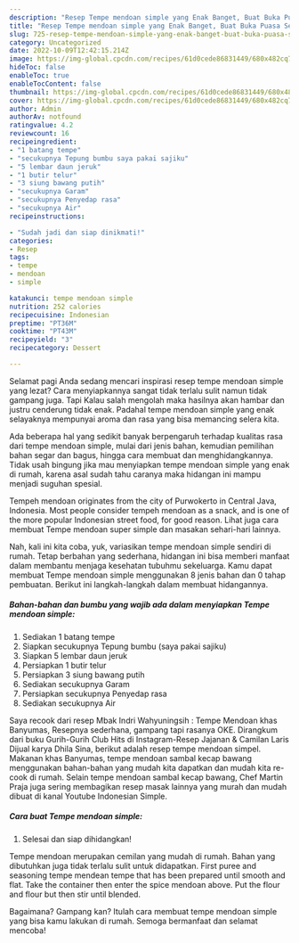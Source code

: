 ```yaml
---
description: "Resep Tempe mendoan simple yang Enak Banget, Buat Buka Puasa Sempurna"
title: "Resep Tempe mendoan simple yang Enak Banget, Buat Buka Puasa Sempurna"
slug: 725-resep-tempe-mendoan-simple-yang-enak-banget-buat-buka-puasa-sempurna
category: Uncategorized
date: 2022-10-09T12:42:15.214Z
image: https://img-global.cpcdn.com/recipes/61d0cede86831449/680x482cq70/tempe-mendoan-simple-foto-resep-utama.jpg
hideToc: false
enableToc: true
enableTocContent: false
thumbnail: https://img-global.cpcdn.com/recipes/61d0cede86831449/680x482cq70/tempe-mendoan-simple-foto-resep-utama.jpg
cover: https://img-global.cpcdn.com/recipes/61d0cede86831449/680x482cq70/tempe-mendoan-simple-foto-resep-utama.jpg
author: Admin
authorAv: notfound
ratingvalue: 4.2
reviewcount: 16
recipeingredient:
- "1 batang tempe"
- "secukupnya Tepung bumbu saya pakai sajiku"
- "5 lembar daun jeruk"
- "1 butir telur"
- "3 siung bawang putih"
- "secukupnya Garam"
- "secukupnya Penyedap rasa"
- "secukupnya Air"
recipeinstructions:

- "Sudah jadi dan siap dinikmati!"
categories:
- Resep
tags:
- tempe
- mendoan
- simple

katakunci: tempe mendoan simple 
nutrition: 252 calories
recipecuisine: Indonesian
preptime: "PT36M"
cooktime: "PT43M"
recipeyield: "3"
recipecategory: Dessert

---
```



Selamat pagi Anda sedang mencari inspirasi resep tempe mendoan simple yang lezat? Cara menyiapkannya sangat tidak terlalu sulit namun tidak gampang juga. Tapi Kalau salah mengolah maka hasilnya akan hambar dan justru cenderung tidak enak. Padahal tempe mendoan simple yang enak selayaknya mempunyai aroma dan rasa yang bisa memancing selera kita.


Ada beberapa hal yang sedikit banyak berpengaruh terhadap kualitas rasa dari tempe mendoan simple, mulai dari jenis bahan, kemudian pemilihan bahan segar dan bagus, hingga cara membuat dan menghidangkannya. Tidak usah bingung jika mau menyiapkan tempe mendoan simple yang enak di rumah, karena asal sudah tahu caranya maka hidangan ini mampu menjadi suguhan spesial.

Tempeh mendoan originates from the city of Purwokerto in Central Java, Indonesia. Most people consider tempeh mendoan as a snack, and is one of the more popular Indonesian street food, for good reason. Lihat juga cara membuat Tempe mendoan super simple dan masakan sehari-hari lainnya.


Nah, kali ini kita coba, yuk, variasikan tempe mendoan simple sendiri di rumah. Tetap berbahan yang sederhana, hidangan ini bisa memberi manfaat dalam membantu menjaga kesehatan tubuhmu sekeluarga. Kamu dapat membuat Tempe mendoan simple menggunakan 8 jenis bahan dan 0 tahap pembuatan. Berikut ini langkah-langkah dalam membuat hidangannya.

<!--inarticleads1-->

##### Bahan-bahan dan bumbu yang wajib ada dalam menyiapkan Tempe mendoan simple:

1. Sediakan 1 batang tempe
1. Siapkan secukupnya Tepung bumbu (saya pakai sajiku)
1. Siapkan 5 lembar daun jeruk
1. Persiapkan 1 butir telur
1. Persiapkan 3 siung bawang putih
1. Sediakan secukupnya Garam
1. Persiapkan secukupnya Penyedap rasa
1. Sediakan secukupnya Air


Saya recook dari resep Mbak Indri Wahyuningsih : Tempe Mendoan khas Banyumas, Resepnya sederhana, gampang tapi rasanya OKE. Dirangkum dari buku Gurih-Gurih Club Hits di Instagram-Resep Jajanan &amp; Camilan Laris Dijual karya Dhila Sina, berikut adalah resep tempe mendoan simpel. Makanan khas Banyumas, tempe mendoan sambal kecap bawang menggunakan bahan-bahan yang mudah kita dapatkan dan mudah kita re-cook di rumah. Selain tempe mendoan sambal kecap bawang, Chef Martin Praja juga sering membagikan resep masak lainnya yang murah dan mudah dibuat di kanal Youtube Indonesian Simple. 

<!--inarticleads2-->

##### Cara buat Tempe mendoan simple:


1. Selesai dan siap dihidangkan!

Tempe mendoan merupakan cemilan yang mudah di rumah. Bahan yang dibutuhkan juga tidak terlalu sulit untuk didapatkan. First puree and seasoning tempe mendean tempe that has been prepared until smooth and flat. Take the container then enter the spice mendoan above. Put the flour and flour but then stir until blended. 

Bagaimana? Gampang kan? Itulah cara membuat tempe mendoan simple yang bisa kamu lakukan di rumah. Semoga bermanfaat dan selamat mencoba!
